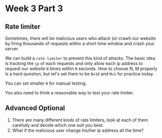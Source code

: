 # Week 3 Part 3

## Rate limiter

Sometimes, there will be malicious users who attack (or crawl) our website by firing thousands of requests within a short time window and crash your server.

We can build a `rate limiter` to prevent this kind of attacks. The basic idea is tracking the `ip` of each requests and only allow each ip address to request our website `N` times within `M` seconds. How to choose N, M properly is a hard question, but let's set them to be `N=10` and `M=1` for practice today.

You can set smaller `N` for manual testing.

You also need to think a reasonable way to test your rate limiter.

## Advanced Optional

1. There are many different kinds of rate limiters, look at each of them carefully and decide which one suit you best.
2. What if the malicious user change his/her ip address all the time?
